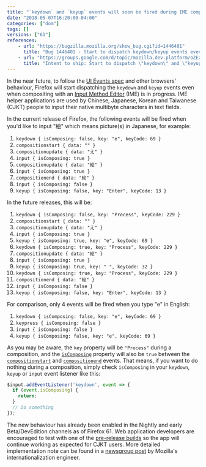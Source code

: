 ```yaml
---
title: "`keydown` and `keyup` events will soon be fired during IME composition"
date: "2018-05-07T16:20:00-04:00"
categories: ["dom"]
tags: []
versions: ["61"]
references:
    - url: "https://bugzilla.mozilla.org/show_bug.cgi?id=1446401"
      title: "Bug 1446401 - Start to dispatch keydown/keyup events even during composition in Nightly and early Beta"
    - url: "https://groups.google.com/d/topic/mozilla.dev.platform/oZEz5JH9ZK8/discussion"
      title: "Intent to ship: Start to dispatch \"keydown\" and \"keyup\" events even if composing (only in Nightly and early Beta)"
---
```

In the near future, to follow the [UI Events spec](https://w3c.github.io/uievents/) and other browsers' behaviour, Firefox will start dispatching the `keydown` and `keyup` events even when compositing with an [Input Method Editor](https://en.wikipedia.org/wiki/Input_method) (IME) is in progress. IME helper applications are used by Chinese, Japanese, Korean and Taiwanese (CJKT) people to input their native multibyte characters in text fields.

In the current release of Firefox, the following events will be fired when you'd like to input "絵" which means picture(s) in Japanese, for example:

1. `keydown { isComposing: false, key: "e", keyCode: 69 }`
1. `compositionstart { data: "" }`
3. `compositionupdate { data: "え" }`
4. `input { isComposing: true }`
5. `compositionupdate { data: "絵" }`
6. `input { isComposing: true }`
7. `compositionend { data: "絵" }`
8. `input { isComposing: false }`
9. `keyup { isComposing: false, key: "Enter", keyCode: 13 }`

In the future releases, this will be:

1. `keydown { isComposing: false, key: "Process", keyCode: 229 }`
2. `compositionstart { data: "" }`
3. `compositionupdate { data: "え" }`
4. `input { isComposing: true }`
5. `keyup { isComposing: true, key: "e", keyCode: 69 }`
6. `keydown { isComposing: true, key: "Process", keyCode: 229 }`
7. `compositionupdate { data: "絵" }`
8. `input { isComposing: true }`
9. `keyup { isComposing: true, key: " ", keyCode: 32 }`
10. `keydown { isComposing: true, key: "Process", keyCode: 229 }`
11. `compositionend { data: "絵" }`
12. `input { isComposing: false }`
13. `keyup { isComposing: false, key: "Enter", keyCode: 13 }`

For comparison, only 4 events will be fired when you type "e" in English:

1. `keydown { isComposing: false, key: "e", keyCode: 69 }`
2. `keypress { isComposing: false }`
3. `input { isComposing: false }`
4. `keyup { isComposing: false, key: "e", keyCode: 69 }`

As you may be aware, the `key` property will be `"Process"` during a composition, and the [`isComposing`](https://developer.mozilla.org/docs/Web/API/KeyboardEvent/isComposing) property will also be `true` between the [`compositionstart`](https://developer.mozilla.org/docs/Web/Events/compositionstart) and [`compositionend`](https://developer.mozilla.org/docs/Web/Events/compositionend) events. That means, if you want to do nothing during a composition, simply check `isComposing` in your `keydown`, `keyup` or `input` event listener like this:

```js
$input.addEventListener('keydown', event => {
  if (event.isComposing) {
    return;
  }
  // Do something
});
```

The new behaviour has already been enabled in the Nightly and early Beta/DevEdition channels as of Firefox 61. Web application developers are encouraged to test with one of the [pre-release builds](https://www.mozilla.org/firefox/channel/desktop/) so the app will continue working as expected for CJKT users. More detailed implementation note can be found in a [newsgroup post](https://groups.google.com/d/topic/mozilla.dev.platform/oZEz5JH9ZK8/discussion) by Mozilla's internationalization engineer.
